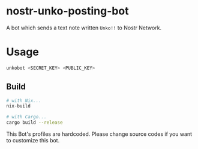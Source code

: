 # nostr-unko-posting-bot

A bot which sends a text note written `Unko!!` to Nostr Network.

# Usage

```bash
unkobot <SECRET_KEY> <PUBLIC_KEY>
```

## Build

```bash
# with Nix...
nix-build

# with Cargo...
cargo build --release
```

This Bot's profiles are hardcoded. Please change source codes if you want to customize this bot.

